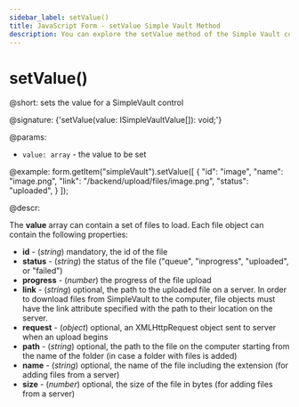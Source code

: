 ```yaml
---
sidebar_label: setValue()
title: JavaScript Form - setValue Simple Vault Method 
description: You can explore the setValue method of the Simple Vault control of Form in the documentation of the DHTMLX JavaScript UI library. Browse developer guides and API reference, try out code examples and live demos, and download a free 30-day evaluation version of DHTMLX Suite.
---
```


# setValue()

@short: sets the value for a SimpleVault control

@signature: {'setValue(value: ISimpleVaultValue[]): void;'}

@params:
- `value: array` - the value to be set  

@example:
form.getItem("simpleVault").setValue([
    {
        "id": "image",
        "name": "image.png",
        "link": "/backend/upload/files/image.png",
        "status": "uploaded",
    }
]);

@descr:

The **value** array can contain a set of files to load. Each file object can contain the following properties:

- **id** - (*string*) mandatory, the id of the file
- **status** - (*string*) the status of the file ("queue", "inprogress", "uploaded", or "failed")
- **progress** - (*number*) the progress of the file upload
- **link** - (*string*) optional, the path to the uploaded file on a server. In order to download files from SimpleVault to the computer, file objects must have the link attribute specified with the path to their location on the server.
- **request** - (*object*) optional, an XMLHttpRequest object sent to server when an upload begins
- **path** - (*string*) optional, the path to the file on the computer starting from the name of the folder (in case a folder with files is added)
- **name** - (*string*) optional, the name of the file including the extension (for adding files from a server)
- **size** - (*number*) optional, the size of the file in bytes (for adding files from a server) 